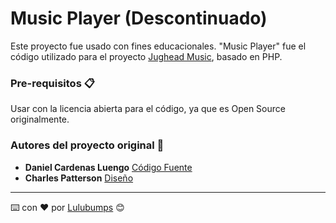 # Music Player (Descontinuado)
Este proyecto fue usado con fines educacionales. "Music Player" fue el código utilizado para el proyecto [Jughead Music](https://github.com/lulubumps/Jughead-Music-Discontinued-), basado en PHP.

### Pre-requisitos 📋
Usar con la licencia abierta para el código, ya que es Open Source originalmente.

### Autores del proyecto original 🔧
* **Daniel Cardenas Luengo** [Código Fuente](https://codepen.io/daniel-c-rdenas-luengo/pen/XPWPZN)
* **Charles Patterson** [Diseño](https://dribbble.com/shots/4240318-Made-with-InVision-Studio-Music-Player)

---
⌨️ con ❤️ por [Lulubumps](https://github.com/Lulubumps) 😊
